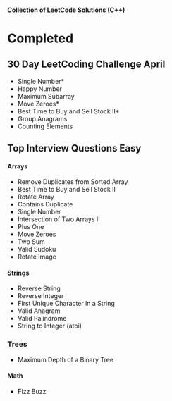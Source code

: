 #### Collection of LeetCode Solutions (C++)

# Completed

## 30 Day LeetCoding Challenge April
- Single Number*
- Happy Number
- Maximum Subarray
- Move Zeroes*
- Best Time to Buy and Sell Stock II*
- Group Anagrams
- Counting Elements

## Top Interview Questions Easy
#### Arrays
- Remove Duplicates from Sorted Array
- Best Time to Buy and Sell Stock II
- Rotate Array
- Contains Duplicate
- Single Number
- Intersection of Two Arrays II
- Plus One
- Move Zeroes
- Two Sum
- Valid Sudoku
- Rotate Image

#### Strings
- Reverse String
- Reverse Integer
- First Unique Character in a String
- Valid Anagram
- Valid Palindrome
- String to Integer (atoi)

### Trees
- Maximum Depth of a Binary Tree

#### Math
- Fizz Buzz

